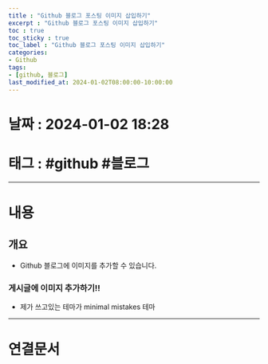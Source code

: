 ```yaml
---
title : "Github 블로그 포스팅 이미지 삽입하기"
excerpt : "Github 블로그 포스팅 이미지 삽입하기"
toc : true
toc_sticky : true
toc_label : "Github 블로그 포스팅 이미지 삽입하기"
categories:
- Github
tags:
- [github, 블로그]
last_modified_at: 2024-01-02T08:00:00-10:00:00
---
```


# 날짜 : 2024-01-02 18:28

# 태그 : #github #블로그 
---

# 내용

## 개요
- Github 블로그에 이미지를 추가할 수 있습니다.

### 게시글에 이미지 추가하기!!
- 제가 쓰고있는 테마가 minimal mistakes 테마 

---

# 연결문서
